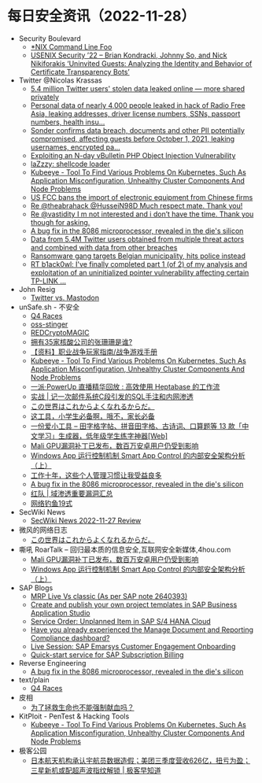 # 每日安全资讯（2022-11-28）

- Security Boulevard
  - [*NIX Command Line Foo](https://securityboulevard.com/2022/11/nix-command-line-foo/)
  - [USENIX Security ’22 – Brian Kondracki, Johnny So, and Nick Nikiforakis ‘Uninvited Guests: Analyzing the Identity and Behavior of Certificate Transparency Bots’](https://securityboulevard.com/2022/11/usenix-security-22-brian-kondracki-johnny-so-and-nick-nikiforakis-uninvited-guests-analyzing-the-identity-and-behavior-of-certificate-transparency-bots/)
- Twitter @Nicolas Krassas
  - [5.4 million Twitter users' stolen data leaked online — more shared privately](https://twitter.com/Dinosn/status/1596940749937213442)
  - [Personal data of nearly 4,000 people leaked in hack of Radio Free Asia, leaking addresses, driver license numbers, SSNs, passport numbers, health insu...](https://twitter.com/Dinosn/status/1596909955151716352)
  - [Sonder confirms data breach, documents and other PII potentially compromised, affecting guests before October 1, 2021, leaking usernames, encrypted pa...](https://twitter.com/Dinosn/status/1596909880014536704)
  - [Exploiting an N-day vBulletin PHP Object Injection Vulnerability](https://twitter.com/Dinosn/status/1596858008088158209)
  - [laZzzy: shellcode loader](https://twitter.com/Dinosn/status/1596857431522320384)
  - [Kubeeye - Tool To Find Various Problems On Kubernetes, Such As Application Misconfiguration, Unhealthy Cluster Components And Node Problems](https://twitter.com/Dinosn/status/1596857401910886401)
  - [US FCC bans the import of electronic equipment from Chinese firms](https://twitter.com/Dinosn/status/1596857340485304321)
  - [Re @theabrahack @HusseiN98D Much respect mate. Thank you!](https://twitter.com/Dinosn/status/1596762955064176642)
  - [Re @vastidity I m not interested and i don’t have the time. Thank you though for asking.](https://twitter.com/Dinosn/status/1596762838453714944)
  - [A bug fix in the 8086 microprocessor, revealed in the die's silicon](https://twitter.com/Dinosn/status/1596728730759868416)
  - [Data from 5.4M Twitter users obtained from multiple threat actors and combined with data from other breaches](https://twitter.com/Dinosn/status/1596728684215291905)
  - [Ransomware gang targets Belgian municipality, hits police instead](https://twitter.com/Dinosn/status/1596728379717603328)
  - [RT b1ack0wl: I've finally completed part 1 (of 2) of my analysis and exploitation of an uninitialized pointer vulnerability affecting certain TP-LINK ...](https://twitter.com/b1ack0wl/status/1596713511643910145)
- John Resig
  - [Twitter vs. Mastodon](https://johnresig.com/blog/twitter-mastodon/?utm_source=rss&utm_medium=rss&utm_campaign=twitter-mastodon)
- unSafe.sh - 不安全
  - [Q4 Races](https://buaq.net/go-137457.html)
  - [oss-stinger](https://buaq.net/go-137458.html)
  - [REDCryptoMAGIC](https://buaq.net/go-137459.html)
  - [拥有35家核酸公司的张珊珊是谁?](https://buaq.net/go-137449.html)
  - [【资料】职业战争玩家指南/战争游戏手册](https://buaq.net/go-137454.html)
  - [Kubeeye - Tool To Find Various Problems On Kubernetes, Such As Application Misconfiguration, Unhealthy Cluster Components And Node Problems](https://buaq.net/go-137443.html)
  - [一派·PowerUp 直播精华回放 : 高效使用 Heptabase 的工作流](https://buaq.net/go-137438.html)
  - [实战 | 记一次邮件系统C段引发的SQL手注和内网渗透](https://buaq.net/go-137455.html)
  - [この世界はこれからよくなれるからだ。](https://buaq.net/go-137430.html)
  - [这工具，小学生必备啊，哦不，家长必备](https://buaq.net/go-137452.html)
  - [一份爱小工具 – 田字格字帖、拼音田字格、古诗词、口算题等 13 款「中文学习」生成器，低年级学生练字神器[Web]](https://buaq.net/go-137423.html)
  - [Mali GPU漏洞补丁已发布，数百万安卓用户仍受到影响](https://buaq.net/go-137421.html)
  - [Windows App 运行控制机制 Smart App Control 的内部安全架构分析（上）](https://buaq.net/go-137422.html)
  - [工作十年，这些个人管理习惯让我受益良多](https://buaq.net/go-137416.html)
  - [A bug fix in the 8086 microprocessor, revealed in the die's silicon](https://buaq.net/go-137408.html)
  - [红队 | 域渗透重要漏洞汇总](https://buaq.net/go-137417.html)
  - [网络钓鱼19式](https://buaq.net/go-137419.html)
- SecWiki News
  - [SecWiki News 2022-11-27 Review](http://www.sec-wiki.com/?2022-11-27)
- 微风的网络日志
  - [この世界はこれからよくなれるからだ。](http://leybreeze.com/blog/?p=220051)
- 嘶吼 RoarTalk – 回归最本质的信息安全,互联网安全新媒体,4hou.com
  - [Mali GPU漏洞补丁已发布，数百万安卓用户仍受到影响](https://www.4hou.com/posts/MBz1)
  - [Windows App 运行控制机制 Smart App Control 的内部安全架构分析（上）](https://www.4hou.com/posts/EQpK)
- SAP Blogs
  - [MRP Live Vs classic (As per SAP note 2640393)](https://blogs.sap.com/2022/11/27/mrp-live-vs-classic-as-per-sap-note-2640393/)
  - [Create and publish your own project templates in SAP Business Application Studio](https://blogs.sap.com/2022/11/27/create-and-publish-your-own-project-templates-in-sap-business-application-studio/)
  - [Service Order: Unplanned Item in SAP S/4 HANA Cloud](https://blogs.sap.com/2022/11/27/service-order-unplanned-item-in-sap-s-4-hana-cloud/)
  - [Have you already experienced the Manage Document and Reporting Compliance dashboard?](https://blogs.sap.com/2022/11/27/have-you-already-experienced-the-manage-document-and-reporting-compliance-dashboard/)
  - [Live Session: SAP Emarsys Customer Engagement Onboarding](https://blogs.sap.com/2022/11/27/live-session-sap-emarsys-customer-engagement-onboarding/)
  - [Quick-start service for SAP Subscription Billing](https://blogs.sap.com/2022/11/27/quick-start-service-for-sap-subscription-billing/)
- Reverse Engineering
  - [A bug fix in the 8086 microprocessor, revealed in the die's silicon](https://www.reddit.com/r/ReverseEngineering/comments/z5patz/a_bug_fix_in_the_8086_microprocessor_revealed_in/)
- text/plain
  - [Q4 Races](https://textslashplain.com/2022/11/27/q4-races/)
- 皮相
  - [为了拯救生命也不能强制献血吗？](https://mp.weixin.qq.com/s?__biz=MzI0NDA5MDYyNA==&mid=2648257026&idx=1&sn=753be1ce1620819cd61e09534b8adcae&chksm=f14e806dc639097b405215140dfac21387a0947f0b592919919a7805c9f896ae2d15256dde20&scene=58&subscene=0#rd)
- KitPloit - PenTest & Hacking Tools
  - [Kubeeye - Tool To Find Various Problems On Kubernetes, Such As Application Misconfiguration, Unhealthy Cluster Components And Node Problems](http://www.kitploit.com/2022/11/kubeeye-tool-to-find-various-problems.html)
- 极客公园
  - [日本航天机构承认宇航员数据造假；美团三季度营收626亿，扭亏为盈；三星新机或配超声波指纹解锁 | 极客早知道](https://mp.weixin.qq.com/s?__biz=MTMwNDMwODQ0MQ==&mid=2652974609&idx=1&sn=fe7eefa24d1019408d08f9f4f2472f06&chksm=7e5453a74923dab1a8628572e3c479c57969f46b1f92706b34f35c552ac108b246050e65fdd2&scene=58&subscene=0#rd)

